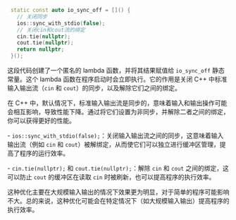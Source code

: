 ```c++
 static const auto io_sync_off = []() {
   // 关闭同步
   ios::sync_with_stdio(false);
   // 关闭cin和cout流的绑定
   cin.tie(nullptr);
   cout.tie(nullptr);
   return nullptr;
 }();
```



 这段代码创建了一个匿名的 lambda 函数，并将其结果赋值给 `io_sync_off` 静态常量。这个 lambda 函数在程序启动时会立即执行。它的作用是关闭 C++ 中标准输入输出流（`cin` 和 `cout`）的同步，以及解除它们之间的绑定。

 在 C++ 中，默认情况下，标准输入输出流是同步的，意味着输入和输出操作可能会相互影响，导致性能下降。通过将它们设置为非同步，并解除二者之间的绑定，你可以获得更好的性能。

 \- `ios::sync_with_stdio(false);`：关闭输入输出流之间的同步，这意味着输入输出流（例如 `cin` 和 `cout`）被解绑定，从而使它们可以独立进行缓冲区管理，提高了程序的运行效率。

 \- `cin.tie(nullptr);` 和 `cout.tie(nullptr);`：解除 `cin` 和 `cout` 之间的绑定，这可以防止 `cout` 的缓冲区在读取 `cin` 时被刷新，也可以提高程序的执行效率。

 这种优化主要在大规模输入输出的情况下效果更为明显，对于简单的程序可能影响不大。总的来说，这种优化可能会在特定情况下（如大规模输入输出）提高程序的执行效率。